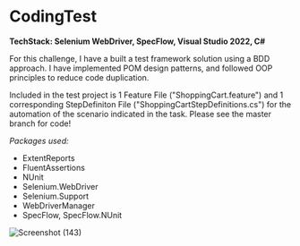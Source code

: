 # CodingTest
**TechStack: Selenium WebDriver, SpecFlow, Visual Studio 2022, C#**

For this challenge, I have a built a test framework solution using a BDD approach.
I have implemented POM design patterns, and followed OOP principles to reduce code duplication.

Included in the test project is 1 Feature File ("ShoppingCart.feature") and 1 corresponding StepDefiniton File ("ShoppingCartStepDefinitions.cs") for the automation of the scenario indicated in the task.
Please see the master branch for code!

*Packages used:* 
- ExtentReports
- FluentAssertions
- NUnit
- Selenium.WebDriver
- Selenium.Support
- WebDriverManager
- SpecFlow, SpecFlow.NUnit

![Screenshot (143)](https://github.com/LeonitaGG/codingTest/assets/9624809/eb22f90a-5265-4763-9700-52c0ed27bdd9)
